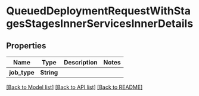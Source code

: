 # QueuedDeploymentRequestWithStagesStagesInnerServicesInnerDetails

## Properties

Name | Type | Description | Notes
------------ | ------------- | ------------- | -------------
**job_type** | **String** |  | 

[[Back to Model list]](../README.md#documentation-for-models) [[Back to API list]](../README.md#documentation-for-api-endpoints) [[Back to README]](../README.md)


